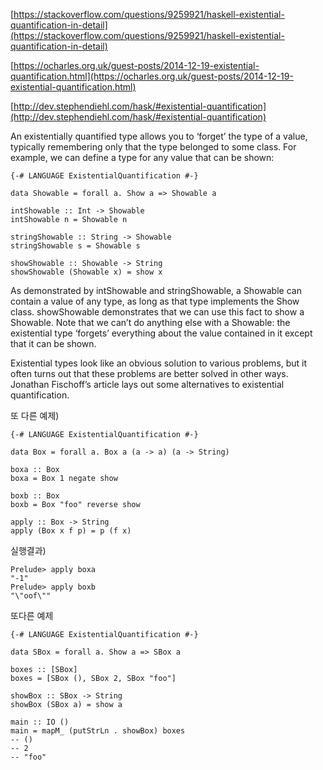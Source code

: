 [https://stackoverflow.com/questions/9259921/haskell-existential-quantification-in-detail](https://stackoverflow.com/questions/9259921/haskell-existential-quantification-in-detail)

[https://ocharles.org.uk/guest-posts/2014-12-19-existential-quantification.html](https://ocharles.org.uk/guest-posts/2014-12-19-existential-quantification.html)

[http://dev.stephendiehl.com/hask/#existential-quantification](http://dev.stephendiehl.com/hask/#existential-quantification)

An existentially quantified type allows you to ‘forget’ the type of a value, typically remembering only that the type belonged to some class. For example, we can define a type for any value that can be shown:

```
{-# LANGUAGE ExistentialQuantification #-}

data Showable = forall a. Show a => Showable a

intShowable :: Int -> Showable
intShowable n = Showable n

stringShowable :: String -> Showable
stringShowable s = Showable s

showShowable :: Showable -> String
showShowable (Showable x) = show x
```

As demonstrated by intShowable and stringShowable, a Showable can contain a value of any type, as long as that type implements the Show class. showShowable demonstrates that we can use this fact to show a Showable. Note that we can’t do anything else with a Showable: the existential type ‘forgets’ everything about the value contained in it except that it can be shown.

Existential types look like an obvious solution to various problems, but it often turns out that these problems are better solved in other ways. Jonathan Fischoff’s article lays out some alternatives to existential quantification.


또 다른 예제)

```
{-# LANGUAGE ExistentialQuantification #-}

data Box = forall a. Box a (a -> a) (a -> String)

boxa :: Box
boxa = Box 1 negate show

boxb :: Box
boxb = Box "foo" reverse show

apply :: Box -> String
apply (Box x f p) = p (f x)
```
실행결과)
```
Prelude> apply boxa
"-1"
Prelude> apply boxb
"\"oof\""
```

또다른 예제

```
{-# LANGUAGE ExistentialQuantification #-}

data SBox = forall a. Show a => SBox a

boxes :: [SBox]
boxes = [SBox (), SBox 2, SBox "foo"]

showBox :: SBox -> String
showBox (SBox a) = show a

main :: IO ()
main = mapM_ (putStrLn . showBox) boxes
-- ()
-- 2
-- "foo"
```